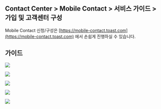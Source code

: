 ## Contact Center > Mobile Contact > 서비스 가이드 > 가입 및 고객센터 구성

Mobile Contact 신청/구성은 [https://mobile-contact.toast.com](https://mobile-contact.toast.com) 에서 손쉽게 진행하실 수 있습니다.

## 가이드

![](http://static.toastoven.net/prod_contact_center/img_step1_220506.jpg)

![](http://static.toastoven.net/prod_contact_center/img_step2_220506.jpg)

![](http://static.toastoven.net/prod_contact_center/img_step3_220506.jpg)

![](http://static.toastoven.net/prod_contact_center/img_step4_220506.jpg)

![](http://static.toastoven.net/prod_contact_center/img_step5.jpg)
